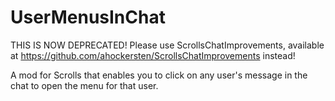 UserMenusInChat
==============

THIS IS NOW DEPRECATED! Please use ScrollsChatImprovements, available at https://github.com/ahockersten/ScrollsChatImprovements instead!

A mod for Scrolls that enables you to click on any user's message in the chat to open the menu for that user.
